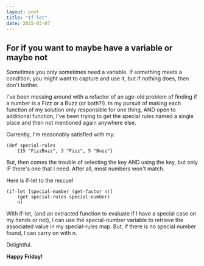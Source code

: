 ```yaml
---
layout: post
title: "If-let"
date: 2025-03-07
---
```

## For if you want to maybe have a variable or maybe not

Sometimes you only sometimes need a variable. 
If something meets a condition, you might want to capture 
and use it, but if nothing does, then don't bother. 

I've been messing around with a refactor of an age-old 
problem of finding if a number is a Fizz or a Buzz (or both?!).
In my pursuit of making each function of my solution only 
responsible for one thing, AND open to additional function, 
I've been trying to get the special rules named a single place 
and then not mentioned again anywhere else. 

Currently, I'm reasonably satisfied with my:
```
(def special-rules 
    {15 "FizzBuzz", 3 "Fizz", 5 "Buzz"}
```

But, then comes the trouble of selecting the key AND using 
the key, but only IF there's one that I need. After all, 
most numbers won't match. 

Here is if-let to the rescue!

````
(if-let [special-number (get-factor n)]
    (get special-rules special-number)
    n)
````
With if-let, (and an extracted function to evaluate if I have
a special case on my hands or not), I can use the special-number 
variable to retrieve the associated value in my special-rules map. 
But, if there is no special number found, I can carry on with n. 

Delightful.

**Happy Friday!**